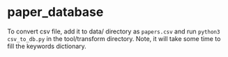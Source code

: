 # paper_database
To convert csv file, add it to data/ directory as `papers.csv` and run 
`python3 csv_to_db.py` 
in the tool/transform directory. 
Note, it will take some time to fill the keywords dictionary.  
